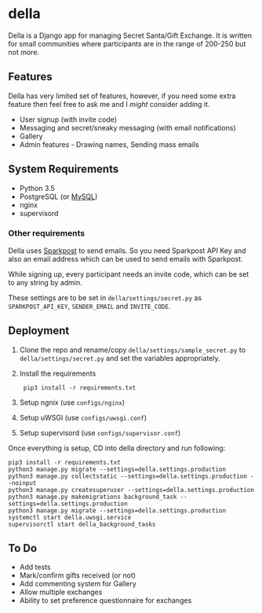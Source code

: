 ﻿# della

Della is a Django app for managing Secret Santa/Gift Exchange. It is written for small communities where participants are in the range of 200-250 but not more.

## Features

Della has very limited set of features, however, if you need some extra feature then feel free to ask me and I _might_ consider adding it.

- User signup (with invite code)
- Messaging and secret/sneaky messaging (with email notifications)
- Gallery
- Admin features - Drawing names, Sending mass emails

## System Requirements

- Python 3.5
- PostgreSQL (or [MySQL](more.md#using-mysql))
- nginx
- supervisord

### Other requirements

Della uses [Sparkpost](https://www.sparkpost.com/) to send emails. So you need Sparkpost API Key and also an email address which can be used to send emails with Sparkpost. 

While signing up, every participant needs an invite code, which can be set to any string by admin.

These settings are to be set in `della/settings/secret.py` as `SPARKPOST_API_KEY`, `SENDER_EMAIL` and `INVITE_CODE`.

## Deployment

1. Clone the repo and rename/copy `della/settings/sample_secret.py` to `della/settings/secret.py` and set the variables appropriately.

2. Install the requirements 

        pip3 install -r requirements.txt

3. Setup ngnix (use `configs/nginx`)

4. Setup uWSGI (use `configs/uwsgi.conf`)

5. Setup supervisord (use `configs/supervisor.conf`)

Once everything is setup, CD into della directory and run following:

    pip3 install -r requirements.txt
    python3 manage.py migrate --settings=della.settings.production
    python3 manage.py collectstatic --settings=della.settings.production --noinput
    python3 manage.py createsuperuser --settings=della.settings.production
    python3 manage.py makemigrations background_task --settings=della.settings.production
    python3 manage.py migrate --settings=della.settings.production
    systemctl start della.uwsgi.service
    supervisorctl start della_background_tasks

## To Do

- Add tests
- Mark/confirm gifts received (or not)
- Add commenting system for Gallery
- Allow multiple exchanges
- Ability to set preference questionnaire for exchanges